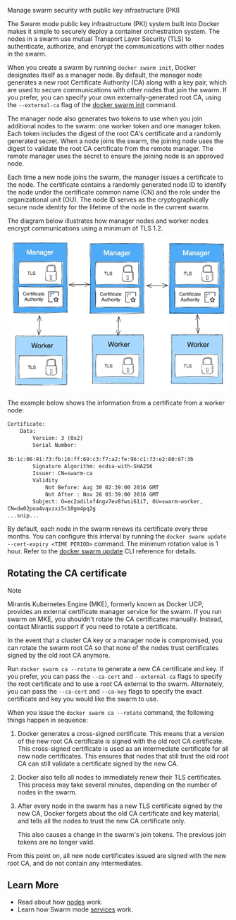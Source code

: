 Manage swarm security with public key infrastructure (PKI)


The Swarm mode public key infrastructure (PKI) system built into Docker
makes it simple to securely deploy a container orchestration system. The nodes
in a swarm use mutual Transport Layer Security (TLS) to authenticate, authorize,
and encrypt the communications with other nodes in the swarm.

When you create a swarm by running `docker swarm init`, Docker designates itself
as a manager node. By default, the manager node generates a new root Certificate
Authority (CA) along with a key pair, which are used to secure communications
with other nodes that join the swarm. If you prefer, you can specify your own
externally-generated root CA, using the `--external-ca` flag of the
[docker swarm init](/reference/cli/docker/swarm/init.md) command.

The manager node also generates two tokens to use when you join additional nodes
to the swarm: one worker token and one manager token. Each token
includes the digest of the root CA's certificate and a randomly generated
secret. When a node joins the swarm, the joining node uses the digest to
validate the root CA certificate from the remote manager. The remote manager
uses the secret to ensure the joining node is an approved node.

Each time a new node joins the swarm, the manager issues a certificate to the
node. The certificate contains a randomly generated node ID to identify the node
under the certificate common name (CN) and the role under the organizational
unit (OU). The node ID serves as the cryptographically secure node identity for
the lifetime of the node in the current swarm.

The diagram below illustrates how manager nodes and worker nodes encrypt
communications using a minimum of TLS 1.2.

![TLS diagram](/engine/swarm/images/tls.webp?w=600)

The example below shows the information from a certificate from a worker node:

```none
Certificate:
    Data:
        Version: 3 (0x2)
        Serial Number:
            3b:1c:06:91:73:fb:16:ff:69:c3:f7:a2:fe:96:c1:73:e2:80:97:3b
        Signature Algorithm: ecdsa-with-SHA256
        Issuer: CN=swarm-ca
        Validity
            Not Before: Aug 30 02:39:00 2016 GMT
            Not After : Nov 28 03:39:00 2016 GMT
        Subject: O=ec2adilxf4ngv7ev8fwsi61i7, OU=swarm-worker, CN=dw02poa4vqvzxi5c10gm4pq2g
...snip...
```

By default, each node in the swarm renews its certificate every three months.
You can configure this interval by running the `docker swarm update
--cert-expiry <TIME PERIOD>` command. The minimum rotation value is 1 hour.
Refer to the
[docker swarm update](/reference/cli/docker/swarm/update.md) CLI
reference for details.

## Rotating the CA certificate

> [!NOTE]
>
> Mirantis Kubernetes Engine (MKE), formerly known as Docker UCP, provides an external
> certificate manager service for the swarm. If you run swarm on MKE, you shouldn't
> rotate the CA certificates manually. Instead, contact Mirantis support if you need
> to rotate a certificate.

In the event that a cluster CA key or a manager node is compromised, you can
rotate the swarm root CA so that none of the nodes trust certificates
signed by the old root CA anymore.

Run `docker swarm ca --rotate` to generate a new CA certificate and key. If you
prefer, you can pass the `--ca-cert` and `--external-ca` flags to specify the
root certificate and to use a root CA external to the swarm. Alternately,
you can pass the `--ca-cert` and `--ca-key` flags to specify the exact
certificate and key you would like the swarm to use.

When you issue the `docker swarm ca --rotate` command, the following things
happen in sequence:

1.  Docker generates a cross-signed certificate. This means that a version of
    the new root CA certificate is signed with the old root CA certificate.
    This cross-signed certificate is used as an intermediate certificate for all
    new node certificates. This ensures that nodes that still trust the old root
    CA can still validate a certificate signed by the new CA.

2.  Docker also tells all nodes to immediately renew their TLS certificates.
    This process may take several minutes, depending on the number of nodes in
    the swarm.

3.  After every node in the swarm has a new TLS certificate signed by the new CA,
    Docker forgets about the old CA certificate and key material, and tells
    all the nodes to trust the new CA certificate only.

    This also causes a change in the swarm's join tokens. The previous
    join tokens are no longer valid.

From this point on, all new node certificates issued are signed with the new
root CA, and do not contain any intermediates.

## Learn More

* Read about how [nodes](nodes.md) work.
* Learn how Swarm mode [services](services.md) work.
